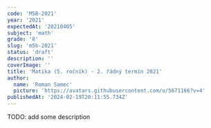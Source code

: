 ```yaml
---
code: 'M5B-2021'
year: '2021'
expectedAt: '20210405'
subject: 'math'
grade: '8'
slug: 'm5b-2021'
status: 'draft'
description: ''
coverImage: ''
title: 'Matika (5. ročník) - 2. řádný termín 2021'
author:
  name: 'Roman Samec'
  picture: 'https://avatars.githubusercontent.com/u/5671166?v=4'
publishedAt: '2024-02-19T20:11:55.734Z'
---
```


TODO: add some description